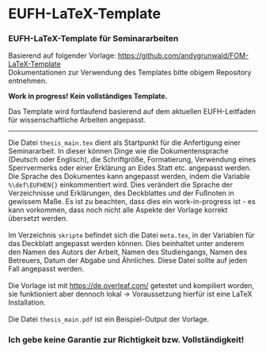 # EUFH-LaTeX-Template
### EUFH-LaTeX-Template für Seminararbeiten

Basierend auf folgender Vorlage: https://github.com/andygrunwald/FOM-LaTeX-Template
<br>
Dokumentationen zur Verwendung des Templates bitte obigem Repository entnehmen.

<b>Work in progress! Kein vollständiges Template.</b>

Das Template wird fortlaufend basierend auf dem aktuellen EUFH-Leitfaden für wissenschaftliche Arbeiten angepasst.

---
Die Datei ```thesis_main.tex``` dient als Startpunkt für die Anfertigung einer Seminararbeit. In dieser können Dinge wie die Dokumentensprache (Deutsch oder Englisch), die Schriftgröße, Formatierung, Verwendung eines Sperrvermerks oder einer Erklärung an Eides Statt etc. angepasst werden.
<br>
Die Sprache des Dokumentes kann angepasst werden, indem die Variable ```%\def\EUFHEN{}``` einkommentiert wird. Dies verändert die Sprache der Verzeichnisse und Erklärungen, des Deckblattes und der Fußnoten in gewissem Maße. Es ist zu beachten, dass dies ein work-in-progress ist - es kann vorkommen, dass noch nicht alle Aspekte der Vorlage korrekt übersetzt werden.
<br>
<br>
Im Verzeichnis ```skripte``` befindet sich die Datei ```meta.tex```, in der Variablen für das Deckblatt angepasst werden können. Dies beinhaltet unter anderem den Namen des Autors der Arbeit, Namen des Studiengangs, Namen des Betreuers, Datum der Abgabe und Ähnliches. Diese Datei sollte auf jeden Fall angepasst werden.
<br>
<br>
Die Vorlage ist mit https://de.overleaf.com/ getestet und kompiliert worden, sie funktioniert aber dennoch lokal -> Voraussetzung hierfür ist eine LaTeX Installation.
<br>
<br>
Die Datei ```thesis_main.pdf``` ist ein Beispiel-Output der Vorlage.

### Ich gebe keine Garantie zur Richtigkeit bzw. Vollständigkeit!
